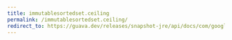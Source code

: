 ```yaml
---
title: immutablesortedset.ceiling
permalink: /immutablesortedset.ceiling/
redirect_to: https://guava.dev/releases/snapshot-jre/api/docs/com/google/common/collect/ImmutableSortedSet.html#ceiling-E-
---
```

